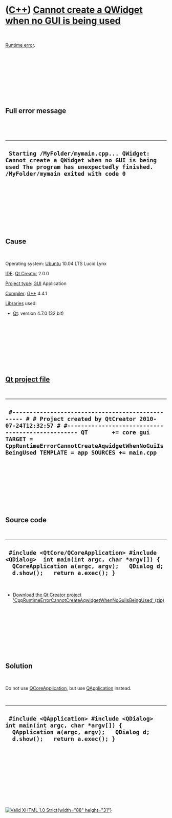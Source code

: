 



 

 

 

 

 

([C++](Cpp.htm)) [Cannot create a QWidget when no GUI is being used](CppRuntimeErrorCannotCreateAqwidgetWhenNoGuiIsBeingUsed.htm)
=================================================================================================================================

 

[Runtime error](CppRuntimeError.htm).

 

 

 

 

 

Full error message
------------------

 

 

  ---------------------------------------------------------------------------------------------------------------------------------------------------------------------------
  ` Starting /MyFolder/mymain.cpp... QWidget: Cannot create a QWidget when no GUI is being used The program has unexpectedly finished. /MyFolder/mymain exited with code 0`
  ---------------------------------------------------------------------------------------------------------------------------------------------------------------------------

 

 

 

 

 

Cause
-----

 

Operating system: [Ubuntu](http://www.ubuntu.com) 10.04 LTS Lucid Lynx

[IDE](CppIde.htm): [Qt Creator](CppQtCreator.htm) 2.0.0

[Project type](CppQtProjectType.htm): [GUI](CppGui.htm) Application

[Compiler](CppCompiler.htm): [G++](CppGpp.htm) 4.4.1

[Libraries](CppLibrary.htm) used:

-   [Qt](CppQt.htm): version 4.7.0 (32 bit)

 

 

 

 

 

[Qt project file](CppQtProjectFile.htm)
---------------------------------------

 

  ------------------------------------------------------------------------------------------------------------------------------------------------------------------------------------------------------------------------------------------------------------------------------------------
  ` #------------------------------------------------- # # Project created by QtCreator 2010-07-24T12:32:57 # #------------------------------------------------- QT       += core gui TARGET = CppRuntimeErrorCannotCreateAqwidgetWhenNoGuiIsBeingUsed TEMPLATE = app SOURCES += main.cpp`
  ------------------------------------------------------------------------------------------------------------------------------------------------------------------------------------------------------------------------------------------------------------------------------------------

 

 

 

 

 

Source code
-----------

 

  ------------------------------------------------------------------------------------------------------------------------------------------------------------------------------
  ` #include <QtCore/QCoreApplication> #include <QDialog>  int main(int argc, char *argv[]) {   QCoreApplication a(argc, argv);   QDialog d;   d.show();   return a.exec(); }`
  ------------------------------------------------------------------------------------------------------------------------------------------------------------------------------

 

-   [Download the Qt Creator project
    'CppRuntimeErrorCannotCreateAqwidgetWhenNoGuiIsBeingUsed' (zip)](CppRuntimeErrorCannotCreateAqwidgetWhenNoGuiIsBeingUsed.zip)

 

 

 

 

 

Solution
--------

 

Do not use [QCoreApplication](CppQCoreApplication.htm), but use
[QApplication](CppQApplication.htm) instead.

 

  ---------------------------------------------------------------------------------------------------------------------------------------------------------------
  ` #include <QApplication> #include <QDialog>  int main(int argc, char *argv[]) {   QApplication a(argc, argv);   QDialog d;   d.show();   return a.exec(); }`
  ---------------------------------------------------------------------------------------------------------------------------------------------------------------

 

 

 

 

 





 

[![Valid XHTML 1.0 Strict](valid-xhtml10.png){width="88"
height="31"}](http://validator.w3.org/check?uri=referer)
